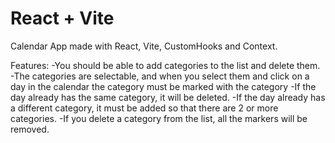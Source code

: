 # React + Vite

Calendar App made with React, Vite, CustomHooks and Context.

Features:
-You should be able to add categories to the list and delete them.
-The categories are selectable, and when you select them and click on a day in the calendar the category must be marked with the category
-If the day already has the same category, it will be deleted.
-If the day already has a different category, it must be added so that there are 2 or more categories.
-If you delete a category from the list, all the markers will be removed.
